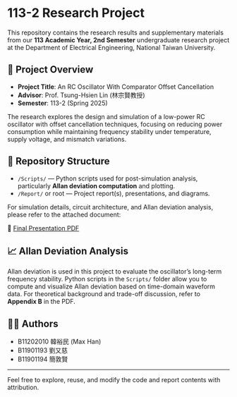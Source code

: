 # 113-2 Research Project

This repository contains the research results and supplementary materials from our **113 Academic Year, 2nd Semester** undergraduate research project at the Department of Electrical Engineering, National Taiwan University.

## 📘 Project Overview

- **Project Title**: An RC Oscillator With Comparator Offset Cancellation  
- **Advisor**: Prof. Tsung-Hsien Lin (林宗賢教授)
- **Semester**: 113-2 (Spring 2025)

The research explores the design and simulation of a low-power RC oscillator with offset cancellation techniques, focusing on reducing power consumption while maintaining frequency stability under temperature, supply voltage, and mismatch variations.

## 📂 Repository Structure

- `/Scripts/` — Python scripts used for post-simulation analysis, particularly **Allan deviation computation** and plotting.
- `/Report/` or root — Project report(s), presentations, and diagrams.

For simulation details, circuit architecture, and Allan deviation analysis, please refer to the attached document:

📎 [Final Presentation PDF](/final_presentation.pdf)

## 📈 Allan Deviation Analysis

Allan deviation is used in this project to evaluate the oscillator’s long-term frequency stability. Python scripts in the `Scripts/` folder allow you to compute and visualize Allan deviation based on time-domain waveform data. For theoretical background and trade-off discussion, refer to **Appendix B** in the PDF.

## 🧑‍💻 Authors

- B11202010 韓裕民 (Max Han)
- B11901193 劉又慈
- B11901194 簡敦賢

---

Feel free to explore, reuse, and modify the code and report contents with attribution.

